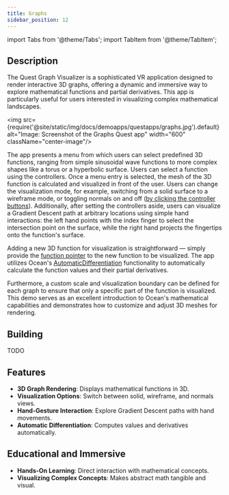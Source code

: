 ```yaml
---
title: Graphs
sidebar_position: 12
---
```


import Tabs from '@theme/Tabs';
import TabItem from '@theme/TabItem';

## Description

The Quest Graph Visualizer is a sophisticated VR application designed to render interactive 3D graphs, offering a dynamic and immersive way to explore mathematical functions and partial derivatives. This app is particularly useful for users interested in visualizing complex mathematical landscapes.

<img src={require('@site/static/img/docs/demoapps/questapps/graphs.jpg').default} alt="Image: Screenshot of the Graphs Quest app" width="600" className="center-image"/>

The app presents a menu from which users can select predefined 3D functions, ranging from simple sinusoidal wave functions to more complex shapes like a torus or a hyperbolic surface. Users can select a function using the controllers. Once a menu entry is selected, the mesh of the 3D function is calculated and visualized in front of the user. Users can change the visualization mode, for example, switching from a solid surface to a wireframe mode, or toggling normals on and off ([by clicking the controller buttons](https://github.com/facebookresearch/ocean/blob/964c9f61d12ac9ef9ab429cf808fb0f52007c836/impl/application/ocean/demo/platform/meta/quest/openxr/graphs/quest/GraphsApplication.cpp#L286)). Additionally, after setting the controllers aside, users can visualize a Gradient Descent path at arbitrary locations using simple hand interactions: the left hand points with the index finger to select the intersection point on the surface, while the right hand projects the fingertips onto the function's surface.

Adding a new 3D function for visualization is straightforward — simply provide the [function pointer](https://github.com/facebookresearch/ocean/blob/964c9f61d12ac9ef9ab429cf808fb0f52007c836/impl/application/ocean/demo/platform/meta/quest/openxr/graphs/quest/GraphsApplication.cpp#L306) to the new function to be visualized. The app utilizes Ocean's [AutomaticDifferentiation](https://www.internalfb.com/intern/staticdocs/ocean/doxygen/class_ocean_1_1_automatic_differentiation_t.html) functionality to automatically calculate the function values and their partial derivatives.

Furthermore, a custom scale and visualization boundary can be defined for each graph to ensure that only a specific part of the function is visualized. This demo serves as an excellent introduction to Ocean's mathematical capabilities and demonstrates how to customize and adjust 3D meshes for rendering.

## Building

<Tabs groupId="target-os" queryString>

  <TabItem value="quest" label="Quest">
    TODO
  </TabItem>

</Tabs>

## Features
  - **3D Graph Rendering**: Displays mathematical functions in 3D.
  - **Visualization Options**: Switch between solid, wireframe, and normals views.
  - **Hand-Gesture Interaction**: Explore Gradient Descent paths with hand movements.
  - **Automatic Differentiation**: Computes values and derivatives automatically.

## Educational and Immersive
  - **Hands-On Learning**: Direct interaction with mathematical concepts.
  - **Visualizing Complex Concepts**: Makes abstract math tangible and visual.
